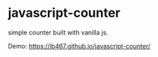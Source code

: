 # javascript-counter

simple counter built with vanilla js. 

Demo: 
https://ib467.github.io/javascript-counter/
